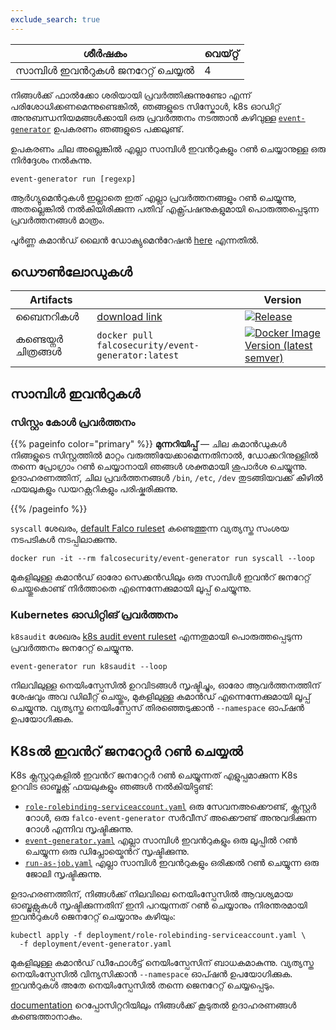 ```yaml
---
exclude_search: true
---
```

|           ശീർഷകം           | വെയ്റ്റ് |
| :------------------------: | ----- |
| സാമ്പിൾ ഇവൻറുകൾ ജനറേറ്റ് ചെയ്യൽ | 4     |

നിങ്ങൾക്ക് ഫാൽക്കോ ശരിയായി പ്രവർത്തിക്കുന്നുണ്ടോ എന്ന് പരിശോധിക്കണമെന്നുണ്ടെങ്കിൽ, ഞങ്ങളുടെ സിസ്കോൾ, k8s ഓഡിറ്റ് അനുബന്ധനിയമങ്ങൾക്കായി ഒരു പ്രവർത്തനം നടത്താൻ കഴിവുള്ള [`event-generator`](https://github.com/falcosecurity/falco/event-generator)  ഉപകരണം ഞങ്ങളുടെ പക്കലുണ്ട്.

ഉപകരണം ചില അല്ലെങ്കിൽ എല്ലാ സാമ്പിൾ ഇവൻറുകളും റൺ ചെയ്യാനുള്ള ഒരു നിർദ്ദേശം നൽകുന്നു.

```
event-generator run [regexp]
```
ആർഗ്യുമെൻറുകൾ ഇല്ലാതെ ഇത് എല്ലാ പ്രവർത്തനങ്ങളും റൺ ചെയ്യുന്നു, അതല്ലെങ്കിൽ നൽകിയിരിക്കുന്ന പതിവ് എക്സ്പ്രഷനുകളുമായി പൊരുത്തപ്പെടുന്ന പ്രവർത്തനങ്ങൾ മാത്രം.

പൂർണ്ണ കമാൻഡ് ലൈൻ ഡോക്യുമെൻറേഷൻ [here](https://github.com/falcosecurity/event-generator/blob/master/docs/event-generator_run.md) എന്നതിൽ.

## **ഡൌൺലോഡുകൾ** 
| Artifacts     |  | Version |
|------|----------|----------|
| ബൈനറികൾ | [download link](https://github.com/falcosecurity/event-generator/releases/latest) | [![Release](https://img.shields.io/github/release/falcosecurity/event-generator.svg?style=flat-square)](https://github.com/falcosecurity/event-generator/releases/latest) |
| കണ്ടെയ്നർ ചിത്രങ്ങൾ | `docker pull falcosecurity/event-generator:latest` | [![Docker Image Version (latest semver)](https://img.shields.io/docker/v/falcosecurity/event-generator?color=blue&style=flat-square)](https://hub.docker.com/r/falcosecurity/event-generator/tags) |

## **സാമ്പിൾ ഇവൻറുകൾ**

### **സിസ്റ്റം കോൾ പ്രവർത്തനം**

{{% pageinfo color="primary" %}}
**മുന്നറിയിപ്പ്** — ചില കമാൻഡുകൾ നിങ്ങളുടെ സിസ്റ്റത്തിൽ മാറ്റം വരുത്തിയേക്കാമെന്നതിനാൽ, ഡോക്കറിനുള്ളിൽ തന്നെ പ്രോഗ്രാം റൺ ചെയ്യാനായി ഞങ്ങൾ ശക്തമായി ശുപാർശ ചെയ്യുന്നു. ഉദാഹരണത്തിന്, ചില പ്രവർത്തനങ്ങൾ `/bin`, `/etc`, `/dev` തുടങ്ങിയവക്ക് കീഴിൽ ഫയലുകളും ഡയറക്റ്ററികളും പരിഷ്കരിക്കുന്നു.

{{% /pageinfo %}}

`syscall` ശേഖരം, [default Falco ruleset](https://github.com/falcosecurity/falco/blob/master/rules/falco_rules.yaml) കണ്ടെത്തുന്ന വ്യത്യസ്ത സംശയ നടപടികൾ നടപ്പിലാക്കുന്നു.

```shell
docker run -it --rm falcosecurity/event-generator run syscall --loop
```

മുകളിലുള്ള കമാൻഡ് ഓരോ സെക്കൻഡിലും ഒരു സാമ്പിൾ ഇവൻറ് ജനറേറ്റ് ചെയ്തുകൊണ്ട് നിർത്താതെ എന്നെന്നേക്കുമായി ലൂപ്പ് ചെയ്യുന്നു. 


### **Kubernetes ഓഡിറ്റിങ് പ്രവർത്തനം**

`k8saudit` ശേഖരം [k8s audit event ruleset](https://github.com/falcosecurity/falco/blob/master/rules/k8s_audit_rules.yaml) എന്നതുമായി പൊരുത്തപ്പെടുന്ന പ്രവർത്തനം ജനറേറ്റ് ചെയ്യുന്നു.


```shell
event-generator run k8saudit --loop
```

നിലവിലുള്ള നെയിംസ്പേസിൽ ഉറവിടങ്ങൾ സൃഷ്ടിച്ചും, ഓരോ ആവർത്തനത്തിന് ശേഷവും അവ ഡിലീറ്റ് ചെയ്തും, മുകളിലുള്ള കമാൻഡ് എന്നെന്നേക്കുമായി ലൂപ്പ് ചെയ്യുന്നു. വ്യത്യസ്ത നെയിംസ്പേസ് തിരഞ്ഞെടുക്കാൻ `--namespace` ഓപ്ഷൻ ഉപയോഗിക്കുക.


## **K8sൽ ഇവൻറ് ജനറേറ്റർ റൺ ചെയ്യൽ**

K8s ക്ലസ്റ്ററുകളിൽ ഇവൻറ് ജനറേറ്റർ റൺ ചെയ്യുന്നത് എളുപ്പമാക്കുന്ന K8s ഉറവിട ഓബ്ജക്റ്റ് ഫയലുകളും ഞങ്ങൾ നൽകിയിട്ടുണ്ട്:

* [`role-rolebinding-serviceaccount.yaml`](https://github.com/falcosecurity/event-generator/blob/master/deployment/role-rolebinding-serviceaccount.yaml) ഒരു സേവനഅക്കൌണ്ട്, ക്ലസ്റ്റർ റോൾ, ഒരു `falco-event-generator` സർവീസ് അക്കൌണ്ട് അനുവദിക്കുന്ന റോൾ എന്നിവ സൃഷ്ടിക്കുന്നു.
* [`event-generator.yaml`](https://github.com/falcosecurity/event-generator/blob/master/deployment/event-generator.yaml) എല്ലാ സാമ്പിൾ ഇവൻറുകളും ഒരു ലൂപ്പിൽ റൺ ചെയ്യുന്ന ഒരു ഡിപ്ലോയ്മെൻറ് സൃഷ്ടിക്കുന്നു.
* [`run-as-job.yaml`](https://github.com/falcosecurity/event-generator/blob/master/deployment/run-as-job.yaml) എല്ലാ സാമ്പിൾ ഇവൻറുകളും ഒരിക്കൽ റൺ ചെയ്യുന്ന ഒരു ജോലി സൃഷ്ടിക്കുന്നു.


ഉദാഹരണത്തിന്, നിങ്ങൾക്ക് നിലവിലെ നെയിംസ്പേസിൽ ആവശ്യമായ ഓബ്ജക്റ്റുകൾ സൃഷ്ടിക്കുന്നതിന് ഇനി പറയുന്നത് റൺ ചെയ്യാനും നിരന്തരമായി ഇവൻറുകൾ ജെനറേറ്റ് ചെയ്യാനും കഴിയും:

```
kubectl apply -f deployment/role-rolebinding-serviceaccount.yaml \
  -f deployment/event-generator.yaml
```

മുകളിലുള്ള കമാൻഡ് ഡീഫോൾട്ട് നെയിംസ്പേസിന് ബാധകമാകുന്നു. വ്യത്യസ്ത നെയിംസ്പേസിൽ വിന്യസിക്കാൻ `--namespace` ഓപ്ഷൻ ഉപയോഗിക്കുക. ഇവൻറുകൾ അതേ നെയിംസ്പേസിൽ തന്നെ ജെനറേറ്റ് ചെയ്യപ്പെടും.

[documentation](https://github.com/falcosecurity/event-generator#with-kubernetes) റെപ്പോസിറ്ററിയിലും നിങ്ങൾക്ക് കൂടുതൽ ഉദാഹരണങ്ങൾ കണ്ടെത്താനാകും.